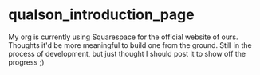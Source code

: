 # qualson_introduction_page

My org is currently using Squarespace for the official website of ours. Thoughts it'd be more meaningful to build one from the ground. Still in the process of development, but just thought I should post it to show off the progress ;) 
